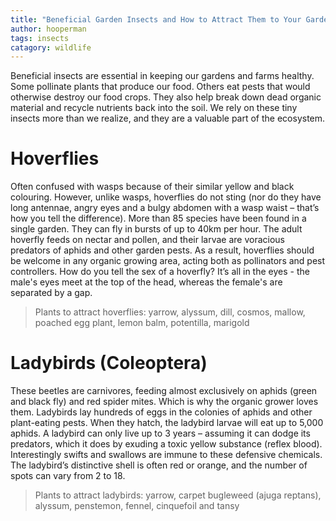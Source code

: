 ```yaml
---
title: "Beneficial Garden Insects and How to Attract Them to Your Garden"
author: hooperman
tags: insects
catagory: wildlife
---
```


Beneficial insects are essential in keeping our gardens and farms healthy.
Some pollinate plants that produce our food. Others eat pests that would otherwise destroy our food crops. They also help break down dead organic material and recycle nutrients back into the soil.
We rely on these tiny insects more than we realize, and they are a valuable part of the ecosystem.


# Hoverflies
Often confused with wasps because of their similar yellow and black colouring. However, unlike wasps, hoverflies do not sting (nor do they have long antennae, angry eyes and a bulgy abdomen with a wasp waist – that’s how you tell the difference). More than 85 species have been found in a single garden. They can fly in bursts of up to 40km per hour. The adult hoverfly feeds on nectar and pollen, and their larvae are voracious predators of aphids and other garden pests. As a result, hoverflies should be welcome in any organic growing area, acting both as pollinators and pest controllers. How do you tell the sex of a hoverfly? It’s all in the eyes - the male's eyes meet at the top of the head, whereas the female's are separated by a gap.

> Plants to attract hoverflies: yarrow, alyssum, dill, cosmos, mallow, poached egg plant, lemon balm, potentilla, marigold

# Ladybirds (Coleoptera)

These beetles are carnivores, feeding almost exclusively on aphids (green and black fly) and red spider mites. Which is why the organic grower loves them. Ladybirds lay hundreds of eggs in the colonies of aphids and other plant-eating pests. When they hatch, the ladybird larvae will eat up to 5,000 aphids. A ladybird can only live up to 3 years – assuming it can dodge its predators, which it does by exuding a toxic yellow substance (reflex blood). Interestingly swifts and swallows are immune to these defensive chemicals. The ladybird’s distinctive shell is often red or orange, and the number of spots can vary from 2 to 18.

> Plants to attract ladybirds: yarrow, carpet bugleweed (ajuga reptans), alyssum, penstemon, fennel, cinquefoil and tansy

